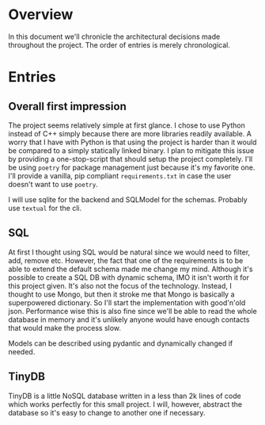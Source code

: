 # Overview

In this document we'll chronicle the architectural decisions made throughout the project. The order of entries is merely chronological.


# Entries

## Overall first impression

The project seems relatively simple at first glance. I chose to use Python instead of C++ simply because there are more libraries readily available. A worry that I have with Python is that using the project is harder than it would be compared to a simply statically linked binary. I plan to mitigate this issue by providing a one-stop-script that should setup the project completely. I'll be using `poetry` for package management just because it's my favorite one. I'll provide a vanilla, pip compliant `requirements.txt` in case the user doesn't want to use `poetry`.

I will use sqlite for the backend and SQLModel for the schemas. Probably use `textual` for the cli. 


## SQL 

At first I thought using SQL would be natural since we would need to filter, add, remove etc. However, the fact that one of the requirements is to be able to extend the default schema made me change my mind. Although it's possible to create a SQL DB with dynamic schema, IMO it isn't worth it for this project given. It's also not the focus of the technology. Instead, I thought to use Mongo, but then it stroke me that Mongo is basically a superpowered dictionary. So I'll start the implementation with good'n'old json. Performance wise this is also fine since we'll be able to read the whole database in memory and it's unlikely anyone would have enough contacts that would make the process slow. 

Models can be described using pydantic and dynamically changed if needed. 


## TinyDB

TinyDB is a little NoSQL database written in a less than 2k lines of code which works perfectly for this small project. I will, however, abstract the database so it's easy to change to another one if necessary.


